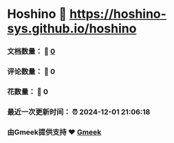 # Hoshino :link: https://hoshino-sys.github.io/hoshino 
### 文档数量： :page_facing_up: [0](https://hoshino-sys.github.io/hoshino/tag.html) 
### 评论数量： :speech_balloon: 0 
### 花数量： :hibiscus: 0 
### 最近一次更新时间： :alarm_clock: 2024-12-01 21:06:18 
### 由Gmeek提供支持 :heart: [Gmeek](https://github.com/Meekdai/Gmeek)
